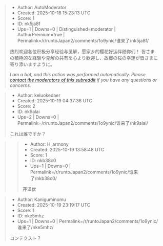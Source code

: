 > - Author: AutoModerator
> - Created: 2025-10-18 15:23:13 UTC
> - Score: 1
> - ID: nk5ja8f
> - Ups=1 | Downs=0 | Distinguished=moderator | AuthorPremium=true | Permalink=/r/runtoJapan2/comments/1o9ynic/谁来了/nk5ja8f/
>
> 热烈欢迎各位积极分享经验与见解，愿家乡的樱花好运伴随你们！
> 皆さまの積極的な経験や見解の共有を心より歓迎し、故郷の桜の幸運が皆さまに寄り添いますように。
> 
> *I am a bot, and this action was performed automatically. Please [contact the moderators of this subreddit](/message/compose/?to=/r/runtoJapan2) if you have any questions or concerns.*

> - Author: keluokedaer
> - Created: 2025-10-19 04:37:36 UTC
> - Score: 2
> - ID: nk9alai
> - Ups=2 | Downs=0 | Permalink=/r/runtoJapan2/comments/1o9ynic/谁来了/nk9alai/
>
>   
> これは誰ですか？

>> - Author: H_armony
>> - Created: 2025-10-19 13:58:48 UTC
>> - Score: 1
>> - ID: nkb38c0
>> - Ups=1 | Downs=0 | Permalink=/r/runtoJapan2/comments/1o9ynic/谁来了/nkb38c0/
>>
>> 芹泽优

> - Author: Kaniguminomu
> - Created: 2025-10-19 23:19:17 UTC
> - Score: 1
> - ID: nke5mhz
> - Ups=1 | Downs=0 | Permalink=/r/runtoJapan2/comments/1o9ynic/谁来了/nke5mhz/
>
> コンテクスト？
